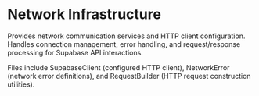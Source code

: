 # Network Infrastructure

Provides network communication services and HTTP client configuration. Handles connection management, error handling, and request/response processing for Supabase API interactions.

Files include SupabaseClient (configured HTTP client), NetworkError (network error definitions), and RequestBuilder (HTTP request construction utilities).